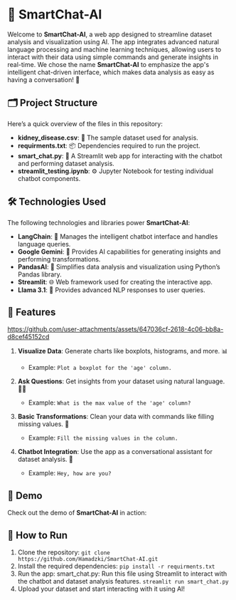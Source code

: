 # 🤖 SmartChat-AI

Welcome to **SmartChat-AI**, a web app designed to streamline dataset analysis and visualization using AI. The app integrates advanced natural language processing and machine learning techniques, allowing users to interact with their data using simple commands and generate insights in real-time. We chose the name **SmartChat-AI** to emphasize the app's intelligent chat-driven interface, which makes data analysis as easy as having a conversation! 💬

## 🗂️ Project Structure

Here’s a quick overview of the files in this repository:

- **kidney_disease.csv**: 🧬 The sample dataset used for analysis.
- **requirments.txt**: 📦 Dependencies required to run the project.
- **smart_chat.py**: 🤖 A Streamlit web app for interacting with the chatbot and performing dataset analysis.
- **streamlit_testing.ipynb**: ⚙️ Jupyter Notebook for testing individual chatbot components.

## 🛠️ Technologies Used

The following technologies and libraries power **SmartChat-AI**:

- **LangChain**: 🔗 Manages the intelligent chatbot interface and handles language queries.
- **Google Gemini**: 🧠 Provides AI capabilities for generating insights and performing transformations.
- **PandasAI**: 🐼 Simplifies data analysis and visualization using Python’s Pandas library.
- **Streamlit**: 🌐 Web framework used for creating the interactive app.
- **Llama 3.1**: 🦙 Provides advanced NLP responses to user queries.

## 🚀 Features

https://github.com/user-attachments/assets/647036cf-2618-4c06-bb8a-d8cef45152cd



1. **Visualize Data**: Generate charts like boxplots, histograms, and more. 📊
    - Example: `Plot a boxplot for the 'age' column.`
  
2. **Ask Questions**: Get insights from your dataset using natural language. 🧑‍🏫
    - Example: `What is the max value of the 'age' column?`

3. **Basic Transformations**: Clean your data with commands like filling missing values. 🧹
    - Example: `Fill the missing values in the column.`

4. **Chatbot Integration**: Use the app as a conversational assistant for dataset analysis. 🤖
    - Example: `Hey, how are you?`

## 🎥 Demo

Check out the demo of **SmartChat-AI** in action:




## 🚀 How to Run

1. Clone the repository:
   `git clone https://github.com/Hamadzki/SmartChat-AI.git`
2. Install the required dependencies:
   `pip install -r requirments.txt`
3. Run the app:
   smart_chat.py: Run this file using Streamlit to interact with the chatbot and dataset analysis features.
   `streamlit run smart_chat.py`
4. Upload your dataset and start interacting with it using AI!



